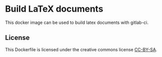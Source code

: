 Build LaTeX documents
=====================

This docker image can be used to build latex documents with gitlab-ci.

License
-------

This Dockerfile is licensed under the creative commons license
[CC-BY-SA](https://creativecommons.org/licenses/by-sa/4.0/deed.en).
